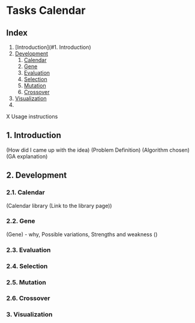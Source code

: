 # Tasks Calendar



## Index
1. [Introduction](#1. Introduction)
2. [Development](#Development)
    1. [Calendar](#Calendar)
    2. [Gene](#Gene)
    3. [Evaluation](#Evaluation)
    4. [Selection](#Selection)
    5. [Mutation](#Mutation)
    6. [Crossover](#Crossover)
3. [Visualization](#Visualization)
4. 

X Usage instructions
 
## 1. Introduction

(How did I came up with the idea)
(Problem Definition)
(Algorithm chosen)
(GA explanation)

## 2. Development

### 2.1. Calendar
 (Calendar library (Link to the library page))

### 2.2. Gene
 (Gene) - why, Possible variations, Strengths and weakness
()

### 2.3. Evaluation

### 2.4. Selection

### 2.5. Mutation

### 2.6. Crossover

### 3. Visualization


